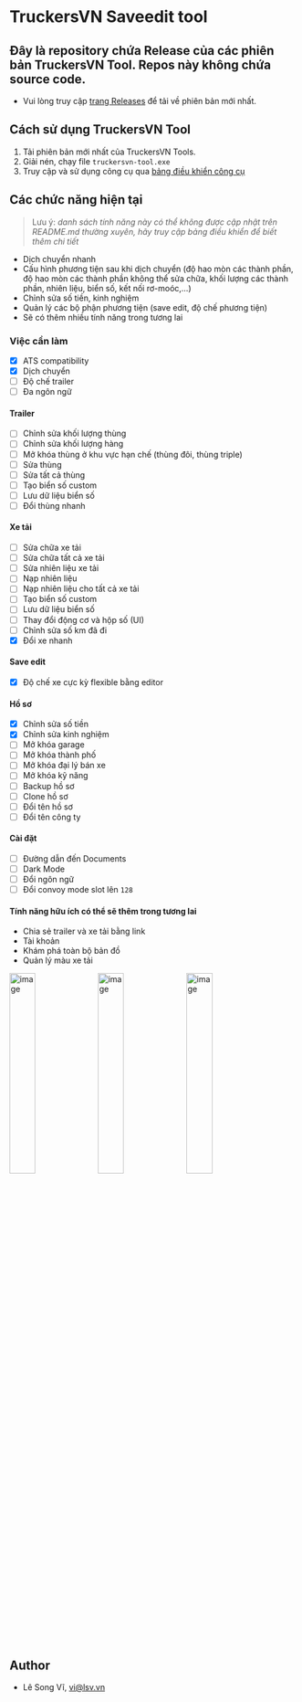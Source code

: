 # TruckersVN Saveedit tool
## Đây là repository chứa Release của các phiên bản TruckersVN Tool. Repos này không chứa source code.
- Vui lòng truy cập [trang Releases](https://github.com/lesongvi/truckersvn-saveedit-tool/releases) để tải về phiên bản mới nhất.
  
## Cách sử dụng TruckersVN Tool
1. Tải phiên bản mới nhất của TruckersVN Tools.
2. Giải nén, chạy file `truckersvn-tool.exe`
3. Truy cập và sử dụng công cụ qua [bảng điều khiển công cụ](https://truckers.vn/tools/tvn-tool/)

## Các chức năng hiện tại
> Lưu ý: _danh sách tính năng này có thể không được cập nhật trên README.md thường xuyên, hãy truy cập bảng điều khiển để biết thêm chi tiết_
- Dịch chuyển nhanh
- Cấu hình phương tiện sau khi dịch chuyển (độ hao mòn các thành phần, độ hao mòn các thành phần không thể sửa chữa, khối lượng các thành phần, nhiên liệu, biển số, kết nối rơ-moóc,...)
- Chỉnh sửa số tiền, kinh nghiệm
- Quản lý các bộ phận phương tiện (save edit, độ chế phương tiện)
- Sẽ có thêm nhiều tính năng trong tương lai


### Việc cần làm

- [x] ATS compatibility
- [x] Dịch chuyển
- [ ] Độ chế trailer
- [ ] Đa ngôn ngữ

#### Trailer

- [ ] Chỉnh sửa khối lượng thùng
- [ ] Chỉnh sửa khối lượng hàng
- [ ] Mở khóa thùng ở khu vực hạn chế (thùng đôi, thùng triple)
- [ ] Sửa thùng
- [ ] Sửa tất cả thùng
- [ ] Tạo biển số custom
- [ ] Lưu dữ liệu biển số
- [ ] Đổi thùng nhanh

#### Xe tải

- [ ] Sửa chữa xe tải
- [ ] Sửa chữa tất cả xe tải
- [ ] Sửa nhiên liệu xe tải
- [ ] Nạp nhiên liệu
- [ ] Nạp nhiên liệu cho tất cả xe tải
- [ ] Tạo biển số custom
- [ ] Lưu dữ liệu biển số
- [ ] Thay đổi động cơ và hộp số (UI)
- [ ] Chỉnh sửa số km đã đi
- [x] Đổi xe nhanh

#### Save edit
- [x] Độ chế xe cực kỳ flexible bằng editor

#### Hồ sơ

- [x] Chỉnh sửa số tiền
- [x] Chỉnh sửa kinh nghiệm
- [ ] Mở khóa garage
- [ ] Mở khóa thành phố
- [ ] Mở khóa đại lý bán xe
- [ ] Mở khóa kỹ năng
- [ ] Backup hồ sơ
- [ ] Clone hồ sơ
- [ ] Đổi tên hồ sơ
- [ ] Đổi tên công ty

#### Cài đặt

- [ ] Đường dẫn đến Documents
- [ ] Dark Mode
- [ ] Đổi ngôn ngữ
- [ ] Đổi convoy mode slot lên `128`

#### Tính năng hữu ích có thể sẽ thêm trong tương lai

- Chia sẻ trailer và xe tải bằng link
- Tài khoản
- Khám phá toàn bộ bản đồ
- Quản lý màu xe tải

<img alt="image" src="https://github.com/user-attachments/assets/10049bb6-5980-4936-967d-fd1c1d1ccd20" width="30%" />

<img alt="image" src="https://github.com/user-attachments/assets/d03da7b9-f803-4407-920e-e079685f77a8" width="30%" />

<img alt="image" src="https://github.com/user-attachments/assets/118c8910-8a60-48ac-9208-67daaf01e781" width="30%" />

## Author
- Lê Song Vĩ, <vi@lsv.vn>
